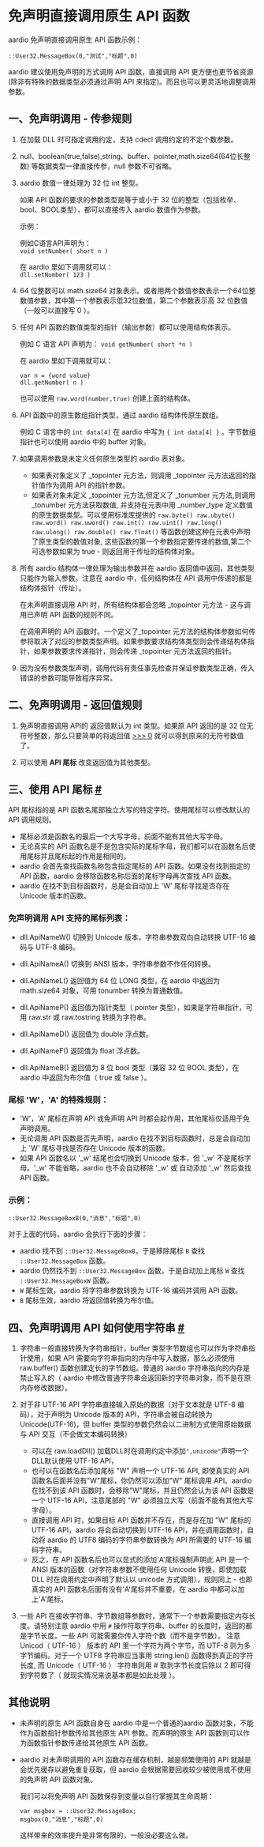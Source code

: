 # 免声明直接调用原生 API 函数

  
aardio 免声明直接调用原生 API 函数示例：  

```aardio
::User32.MessageBox(0,"测试","标题",0) 
```

aardio 建议使用免声明的方式调用 API 函数，直接调用 API 更方便也更节省资源(除非有特殊的数据类型必须通过声明 API 来指定)。而且也可以更灵活地调整调用参数。

## 一、免声明调用 - 传参规则
  
1. 在加载 DLL 时可指定调用约定，支持 cdecl 调用约定的不定个数参数。

2. null、boolean(true,false),string、buffer、pointer,math.size64(64位长整数) 等数据类型一律直接传参，null 参数不可省略。
  
3. aardio 数值一律处理为 32 位 int 整型。

    如果 API 函数的要求的参数类型是等于或小于 32 位的整型（包括枚举、bool、BOOL类型），都可以直接传入 aardio 数值作为参数。 

    示例： 

    例如C语言API声明为：  
    `void setNumber( short n ) ` 
    
    在 aardio 里如下调用就可以：       
    `dll.setNumber( 123 ) ` 
  
4. 64 位整数可以 math.size64 对象表示。或者用两个数值参数表示一个64位整数值参数，其中第一个参数表示低32位数值，第二个参数表示高 32 位数值（一般可以直接写 0 ）。  
  
5. 任何 API 函数的数值类型的指针（输出参数）都可以使用结构体表示。

    例如 C 语言 API 声明为：
    `void getNumber( short *n ) `

    在 aardio 里如下调用就可以：

    ```aardio
    var n = {word value}  
    dll.getNumber( n )
    ```
  
    也可以使用 `raw.word(number,true)` 创建上面的结构体。  
  
6. API 函数中的原生数组指针类型，通过 aardio 结构体传原生数组。

    例如 C 语言中的 `int data[4]` 在 aardio 中写为 `{ int data[4] }` 。字节数组指针也可以使用 aardio 中的 buffer 对象。  
  
7. 如果调用参数是未定义任何原生类型的 aardio 表对象。
    * 如果表对象定义了 _topointer 元方法，则调用 _topointer 元方法返回的指针值作为调用 API 的指针参数。
    * 如果表对象未定义 _topointer 元方法,但定义了 _tonumber 元方法,则调用 _tonumber 元方法获取数值, 并支持在元表中用 _number_type 定义数值的原生数据类型。可以使用标准库提供的 `raw.byte() raw.ubyte() raw.word() raw.uword() raw.int() raw.uint() raw.long() raw.ulong() raw.double() raw.float()` 等函数创建这种在元表中声明了原生类型的数值对象, 这些函数的第一个参数指定要传递的数值,第二个可选参数如果为 true - 则返回用于传址的结构体对象。  
  
8. 所有 aardio 结构体一律处理为输出参数并在 aardio 返回值中返回，其他类型只能作为输入参数。注意在 aardio 中，任何结构体在 API 调用中传递的都是结构体指针（传址）。

    在未声明直接调用 API 时，所有结构体都会忽略 _topointer 元方法 - 这与调用已声明 API 函数的规则不同。
    
    在调用声明的 API 函数时。一个定义了_topointer 元方法的结构体参数如何传参将取决了对应的参数类型声明。如果参数要求结构体类型则会传递结构体指针，如果参数要求传递指针，则会传递 _topointer 元方法返回的指针。  
  
9. 因为没有参数类型声明，调用代码有责任事先检查并保证参数类型正确，传入错误的参数可能导致程序异常。  

## 二、免声明调用 - 返回值规则

1. 免声明直接调用 API的 返回值默认为 int 类型。如果原 API 返回的是 32 位无符号整数，那么只要简单的将返回值 [>>> 0](..\..\..\language-reference\operator\bitwise.md#unsigned-right-shift) 就可以得到原来的无符号数值了。  
  
2. 可以使用 **API 尾标** 改变返回值为其他类型。  

## 三、使用 API 尾标 <a id="api-name-suffix" href="#api-name-suffix">&#x23;</a>

API 尾标指的是 API 函数名尾部独立大写的特定字符。使用尾标可以修改默认的 API 调用规则。

- 尾标必须是函数名的最后一个大写字母，前面不能有其他大写字母。
- 无论真实的 API 函数名是不是包含实际的尾标字母，我们都可以在函数名后使用尾标并且尾标起的作用是相同的。
- aardio 会首先查找函数名称包含指定尾标的 API 函数。如果没有找到指定的 API 函数，aardio 会移除函数名称后面的尾标字母再次查找 API 函数。
- aardio 在找不到目标函数时，总是会自动加上 'W' 尾标寻找是否存在 Unicode 版本的函数。 

### 免声明调用 API 支持的尾标列表：   

- dll.ApiNameW() 切换到 Unicode 版本，字符串参数双向自动转换 UTF-16 编码与 UTF-8 编码。 

- dll.ApiNameA() 切换到 ANSI 版本，字符串参数不作任何转换。

- dll.ApiNameL() 返回值为 64 位 LONG 类型，在 aardio 中返回为 math.size64 对象，可用 tonumber 转换为普通数值。

- dll.ApiNameP() 返回值为指针类型（ pointer 类型），如果是字符串指针，可用 raw.str 或 raw.tostring 转换为字符串。

- dll.ApiNameD() 返回值为 double 浮点数。

- dll.ApiNameF() 返回值为 float 浮点数。

- dll.ApiNameB() 返回值为 8 位 bool 类型（兼容 32 位 BOOL 类型），在 aardio 中返回为布尔值（ true 或 false ）。

### 尾标 'W'，'A' 的特殊规则：

- 'W'，'A' 尾标在声明 API 或免声明 API 时都会起作用，其他尾标仅适用于免声明调用。
- 无论调用 API 函数是否先声明，aardio 在找不到目标函数时，总是会自动加上 'W' 尾标寻找是否存在 Unicode 版本的函数。
- 如果 API 函数名以 '_w' 结尾也会切换到 Unicode 版本，但 '_w' 不是尾标字母。'_w' 不能省略，aardio 也不会自动移除 '_w' 或 自动添加 '_w' 然后查找 API 函数。

### 示例：

```aardio
::User32.MessageBoxB(0,"消息","标题",0)
```  

对于上面的代码，aardio 会执行下面的步骤：

- aardio 找不到 `::User32.MessageBoxB`，于是移除尾标 `B` 查找 `::User32.MessageBox` 函数。
- aardio 仍然找不到 `::User32.MessageBox` 函数，于是自动加上尾标 `W` 查找 `::User32.MessageBoxW` 函数。
- `W` 尾标生效，aardio 将字符串参数转换为 UTF-16 编码并调用 API 函数。
- `B` 尾标生效，aardio 将返回值转换为布尔值。
  
## 四、免声明调用 API 如何使用字符串 <a id="strings" href="#strings">&#x23;</a>

1. 字符串一般直接转换为字符串指针，buffer 类型字节数组也可以作为字符串指针使用，如果 API 需要向字符串指向的内存中写入数据，那么必须使用 raw.buffer() 函数创建定长的字节数组。普通的 aardio 字符串指向的内存是禁止写入的（ aardio 中修改普通字符串会返回新的字符串对象，而不是在原内存修改数据）。
  
2. 对于非 UTF-16 API 字符串直接输入原始的数据（对于文本就是 UTF-8 编码），对于声明为 Unicode 版本的 API，字符串会被自动转换为 Unicode(UTF-16)，但 buffer 类型的参数仍然会以二进制方式使用原始数据与 API 交互（不会做文本编码转换）  
    * 可以在 raw.loadDll() 加载DLL时在调用约定中添加`",unicode"`声明一个DLL默认使用 UTF-16 API，  
    * 也可以在函数名后添加尾标 "W" 声明一个 UTF-16 API, 即使真实的 API 函数名后面并没有"W"尾标，你仍然可以添加"W" 尾标调用 API。aardio 在找不到该 API 函数时，会移除"W"尾标，并且仍然会认为该 API 函数是一个 UTF-16 API，注意尾部的 "W" 必须独立大写（前面不能有其他大写字母）。  
    * 直接调用 API 时，如果目标 API 函数并不存在，而是存在加 "W" 尾标的 UTF-16 API，aardio 将会自动切换到 UTF-16 API，并在调用函数时，自动将 aardio 的 UTF8 编码的字符串参数转换为 API 所需要的 UTF-16 编码字符串。  
    * 反之，在 API 函数名后也可以显式的添加'A'尾标强制声明此 API 是一个 ANSI 版本的函数（对字符串参数不使用任何 Unicode 转换，即使加载 DLL 时在调用约定中声明了默认以 unicode 方式调用），规则同上 - 也即真实的 API 函数名后面有没有'A'尾标并不重要，在 aardio 中都可以加上'A'尾标。  
  
3. 一些 API 在接收字符串、字节数组等参数时，通常下一个参数需要指定内存长度。请特别注意 aardio 中用 `#` 操作符取字符串、buffer 的长度时，返回的都是字节长度。一些 API 可能需要你传入字符个数（而不是字节数）。 注意 Unicod（ UTF-16 ） 版本的 API 里一个字符为两个字节，而 UTF-8 则为多字节编码。对于一个 UTF8 字符串应当事用 string.len() 函数得到真正的字符长度, 而 Unicode（ UTF-16 ） 字符串则用 # 取到字节长度后除以 2 即可得到字符数了（ 就现实情况来说基本都是如此处理 ）。

## 其他说明

- 未声明的原生 API 函数自身在 aardio 中是一个普通的aardio 函数对象，不能作为函数指针参数传给其他原生 API 参数。而声明的原生 API 函数则可以作为函数指针参数传递给其他原生 API 函数。  

- aardio 对未声明调用的 API 函数存在缓存机制，越是频繁使用的 API 就越是会优先缓存以避免重复获取，但 aardio 会根据需要回收较少被使用或不使用的免声明 API 函数对象。

    我们可以将免声明 API 函数保存到变量以自行掌握其生命周期：

    ```aardio
    var msgbox = ::User32.MessageBox; 
    msgbox(0,"消息","标题",0)
    ```

    这样带来的效率提升是非常有限的，一般没必要这么做。
